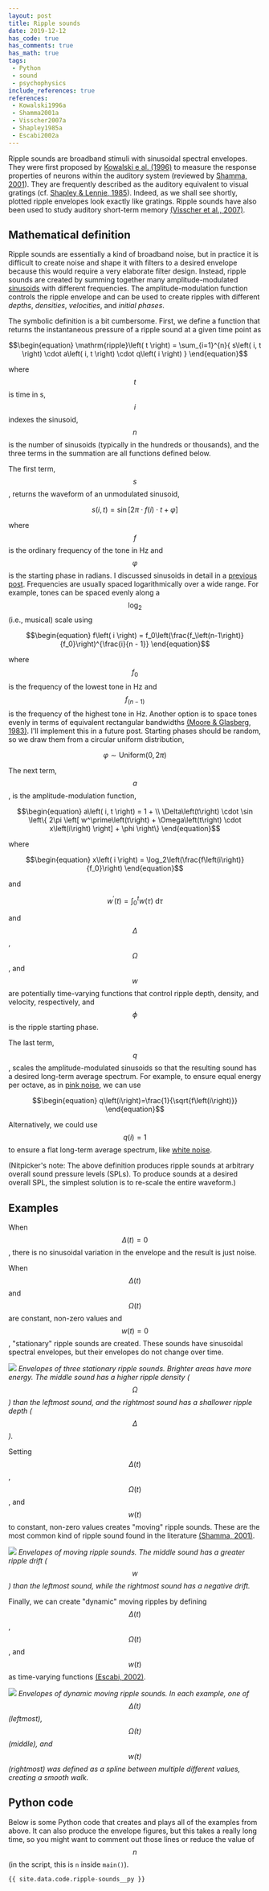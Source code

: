 ```yaml
---
layout: post
title: Ripple sounds
date: 2019-12-12
has_code: true
has_comments: true
has_math: true
tags:
 - Python
 - sound
 - psychophysics
include_references: true
references:
 - Kowalski1996a
 - Shamma2001a
 - Visscher2007a
 - Shapley1985a
 - Escabi2002a
---
```


Ripple sounds are broadband stimuli with sinusoidal spectral envelopes. They were first
proposed by [Kowalski e al. (1996)](#Kowalski1996a) to measure the response properties of
neurons within the auditory system (reviewed by [Shamma, 2001](#Shamma2001a)). They are
frequently described as the auditory equivalent to visual gratings (cf. [Shapley & Lennie,
1985](#Shapley1985a)). Indeed, as we shall see shortly, plotted ripple envelopes look
exactly like gratings. Ripple sounds have also been used to study auditory short-term
memory [(Visscher et al., 2007)](#Visscher2007a).

## Mathematical definition

Ripple sounds are essentially a kind of broadband noise, but in practice it is difficult
to create noise and shape it with filters to a desired envelope because this would
require a very elaborate filter design. Instead, ripple sounds are created by
summing together many amplitude-modulated [sinusoids](pure-tones) with different
frequencies. The amplitude-modulation function controls the ripple envelope and
can be used to create ripples with different *depths*, *densities*, *velocities*, and
*initial phases*.

The symbolic definition is a bit cumbersome. First, we define a function that returns the
instantaneous pressure of a ripple sound at a given time point as

$$\begin{equation}
\mathrm{ripple}\left( t \right) = \sum_{i=1}^{n}{
s\left( i, t \right) \cdot
a\left( i, t \right) \cdot
q\left( i \right)
}
\end{equation}$$

where $$t$$ is time in s, $$i$$ indexes the sinusoid, $$n$$ is the number of sinusoids
(typically in the hundreds or thousands), and the three terms in the summation are all
functions defined below.

The first term, $$s$$, returns the waveform of an unmodulated sinusoid,

$$\begin{equation}
s\left( i, t \right) = \sin\left[2\pi{}\cdot f\left(i\right)\cdot t+\varphi\right]
\end{equation}$$

where $$f$$ is the ordinary frequency of the tone in Hz and $$\varphi$$ is the starting
phase in radians. I discussed sinusoids in detail in a [previous post](pure-tones).
Frequencies are usually spaced logarithmically over a wide range. For example, tones can
be spaced evenly along a $$\log_2$$ (i.e., musical) scale using 

$$\begin{equation}
f\left( i \right) = f_0\left(\frac{f_\left(n-1\right)}{f_0}\right)^{\frac{i}{n - 1}}
\end{equation}$$

where $$f_0$$ is the frequency of the lowest tone in Hz and $$f_\left(n-1\right)$$ is the
frequency of the highest tone in Hz. Another option is to space tones evenly in terms
of equivalent rectangular bandwidths [(Moore & Glasberg, 1983)](#Moore1983a). I'll
implement this in a future post. Starting phases should be random, so we draw them from a 
circular uniform distribution,

$$\begin{equation}
\varphi \sim \mathrm{Uniform}\left( 0, 2\pi \right)
\end{equation}$$

The next term, $$a$$, is the amplitude-modulation function,

$$\begin{equation}
a\left( i, t \right) = 1 + \\
\Delta\left(t\right) \cdot \sin \left\{ 2\pi \left[
w^\prime\left(t\right) + \Omega\left(t\right) \cdot x\left(i\right)
\right] + \phi \right\}
\end{equation}$$

where

$$\begin{equation}
x\left( i \right) = \log_2\left(\frac{f\left(i\right)}{f_0}\right)
\end{equation}$$

and

$$\begin{equation}
w^\prime\left( t \right) = \int_0^t w \left( \tau \right)\: \mathrm{d}\tau
\end{equation}$$

and $$\Delta$$, $$\Omega$$, and $$w$$ are potentially time-varying functions that
control ripple depth, density, and velocity, respectively, and $$\phi$$ is the ripple
starting phase.
 
The last term, $$q$$, scales the amplitude-modulated sinusoids so that the resulting sound
has a desired long-term average spectrum. For example, to ensure equal energy per octave,
as in [pink noise](https://en.wikipedia.org/wiki/Pink_noise), we can use

$$\begin{equation}
q\left(i\right)=\frac{1}{\sqrt{f\left(i\right)}}
\end{equation}$$

Alternatively, we could use $$q\left(i\right)=1$$ to ensure a flat long-term average
spectrum, like [white noise](https://en.wikipedia.org/wiki/White_noise).

(Nitpicker's note: The above definition produces ripple sounds at arbitrary overall sound
pressure levels (SPLs). To produce sounds at a desired overall SPL, the simplest solution
is to re-scale the entire waveform.)

## Examples

When $$\Delta\left( t \right) = 0$$, there is no sinusoidal variation in the envelope and
the result is just noise.

When $$\Delta\left( t \right)$$ and $$\Omega\left( t \right)$$ are constant, non-zero
values and $$w\left( t \right) = 0$$, "stationary"
ripple sounds are created. These sounds have sinusoidal spectral envelopes, but their
envelopes do not change over time.

![](/assets/images/static-ripples.svg)
*Envelopes of three stationary ripple sounds. Brighter areas have more energy. The middle
sound has a higher ripple density ($$\Omega$$) than the leftmost sound, and the rightmost
sound has a shallower ripple depth ($$\Delta$$).*

Setting $$\Delta\left( t \right)$$, $$\Omega\left( t \right)$$, and $$w\left( t \right)$$
to constant, non-zero values creates "moving" ripple sounds. These are the most common
kind of ripple sound found in the literature [(Shamma, 2001)](#Shamma2001a).

![](/assets/images/moving-ripples.svg)
*Envelopes of moving ripple sounds. The middle
sound has a greater ripple drift ($$w$$) than the leftmost sound, while the rightmost
sound has a negative drift.*

Finally, we can create "dynamic" moving ripples by defining $$\Delta\left( t \right)$$,
$$\Omega\left( t \right)$$, and $$w\left( t \right)$$ as time-varying functions [(Escabi,
2002)](#Escabi2002a).

![](/assets/images/dynamic-ripples.svg)
*Envelopes of dynamic moving ripple sounds. In each example, one of
$$\Delta\left( t \right)$$ (leftmost),
$$\Omega\left( t \right)$$ (middle), and $$w\left( t \right)$$ (rightmost) was defined as
a spline between multiple different values, creating a smooth walk.*

## Python code

Below is some Python code that creates and plays all of the examples from above. It can
also produce the envelope figures, but this takes a really long time, so you might want to
comment out those lines or reduce the value of $$n$$ (in the script, this is `n` inside
`main()`).

```python
{{ site.data.code.ripple-sounds__py }}
```

